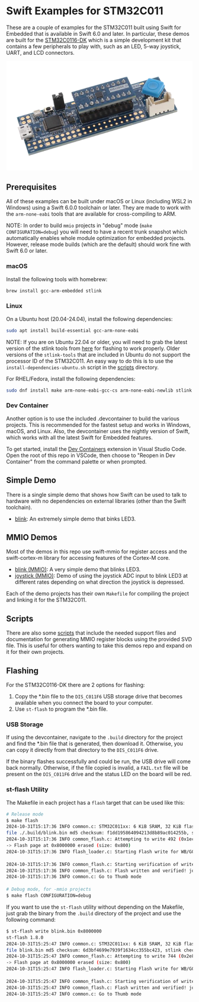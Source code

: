 # Swift Examples for STM32C011

These are a couple of examples for the STM32C011 built using Swift for Embedded that is available in Swift 6.0 and later.
In particular, these demos are built for the [STM32C0116-DK](https://www.st.com/en/evaluation-tools/stm32c0116-dk.html) which is a simple development kit that contains a few peripherals to play with, such as an LED, 5-way joystick, UART, and LCD connectors.

![Illustration of the STM32C0116-DK](images/STM32C0116-DK.png "STM32C0116-DK")

## Prerequisites

All of these examples can be built under macOS or Linux (including WSL2 in Windows) using a Swift 6.0.0 toolchain or later.
They are made to work with the `arm-none-eabi` tools that are available for cross-compiling to ARM.

NOTE: In order to build `mmio` projects in "debug" mode (`make CONFIGURATION=debug`) you will need to have
a recent trunk snapshot which automatically enables whole module optimization for embedded projects.
However, release mode builds (which are the default) should work fine with Swift 6.0 or later.

### macOS

Install the following tools with homebrew:

```bash
brew install gcc-arm-embedded stlink
```

### Linux

On a Ubuntu host (20.04-24.04), install the following dependencies:

```bash
sudo apt install build-essential gcc-arm-none-eabi
```

NOTE: If you are on Ubuntu 22.04 or older, you will need to grab the latest version of the stlink
tools from [here](https://github.com/stlink-org/stlink/releases) for flashing to work properly.
Older versions of the `stlink-tools` that are included in Ubuntu do not support the processor ID of
the STM32C011. An easy way to do this is to use the `install-dependencies-ubuntu.sh` script in the
[scripts](./scripts) directory.

For RHEL/Fedora, install the following dependencies:

```bash
sudo dnf install make arm-none-eabi-gcc-cs arm-none-eabi-newlib stlink
```

### Dev Container

Another option is to use the included .devcontainer to build the various projects. This is recommended
for the fastest setup and works in Windows, macOS, and Linux. Also, the devcontainer uses the nightly version of Swift, which works with all the latest Swift for Embedded features.

To get started, install the [Dev Containers](https://marketplace.visualstudio.com/items?itemName=ms-vscode-remote.remote-containers)
extension in Visual Studio Code. Open the root of this repo in VSCode, then choose to "Reopen in Dev Container"
from the command palette or when prompted.

## Simple Demo

There is a single simple demo that shows how Swift can be used to talk to hardware with no
dependencies on external libraries (other than the Swift toolchain).

- [blink](./blink): An extremely simple demo that binks LED3.

## MMIO Demos

Most of the demos in this repo use swift-mmio for register access and the swift-cortex-m library for
accessing features of the Cortex-M core.

- [blink (MMIO)](./mmio/blink): A very simple demo that blinks LED3.
- [joystick (MMIO)](./mmio/joystick): Demo of using the joystick ADC input to blink LED3 at different rates depending on what direction the joystick is depressed.

Each of the demo projects has their own `Makefile` for compiling the project and linking it for the STM32C011.

## Scripts

There are also some [scripts](./scripts) that include the needed support files and documentation for generating MMIO register blocks using the provided SVD file. This is useful for others wanting to take this demos repo and expand on it for their own projects.

## Flashing

For the STM32C0116-DK there are 2 options for flashing:

 1. Copy the *.bin file to the `DIS_C011F6` USB storage drive that becomes available when you connect the board to your computer.
 2. Use `st-flash` to program the *.bin file.

### USB Storage

If using the devcontainer, navigate to the `.build` directory for the project and find the *.bin file that is generated, then download it. Otherwise, you can copy it directly from that directory to the `DIS_C011F6` drive.

If the binary flashes successfully and could be run, the USB drive will come back normally. Otherwise, if the file copied is invalid, a `FAIL.txt` file will be present on the `DIS_C011F6` drive and the status LED on the board will be red.

### st-flash Utility

The Makefile in each project has a `flash` target that can be used like this:

```bash
# Release mode
$ make flash
2024-10-31T15:17:36 INFO common.c: STM32C011xx: 6 KiB SRAM, 32 KiB flash in at least 2 KiB pages.
file ./.build/blink.bin md5 checksum: f1dd195864094213d8b89ac014255b, stlink checksum: 0x00007728
2024-10-31T15:17:36 INFO common_flash.c: Attempting to write 492 (0x1ec) bytes to stm32 address: 134217728 (0x8000000)
-> Flash page at 0x8000000 erased (size: 0x800)
2024-10-31T15:17:36 INFO flash_loader.c: Starting Flash write for WB/G0/G4/L5/U5/H5/C0

2024-10-31T15:17:36 INFO common_flash.c: Starting verification of write complete
2024-10-31T15:17:36 INFO common_flash.c: Flash written and verified! jolly good!
2024-10-31T15:17:36 INFO common.c: Go to Thumb mode

# Debug mode, for -mmio projects
$ make flash CONFIGURATION=debug
```

If you want to use the `st-flash` utility without depending on the Makefile, just grab the binary from the `.build` directory of the project and use the following command:

```bash
$ st-flash write blink.bin 0x8000000
st-flash 1.8.0
2024-10-31T15:25:47 INFO common.c: STM32C011xx: 6 KiB SRAM, 32 KiB flash in at least 2 KiB pages.
file blink.bin md5 checksum: 6d3bf4699e7939f1634cc355bc423, stlink checksum: 0x0000d9bb
2024-10-31T15:25:47 INFO common_flash.c: Attempting to write 744 (0x2e8) bytes to stm32 address: 134217728 (0x8000000)
-> Flash page at 0x8000000 erased (size: 0x800)
2024-10-31T15:25:47 INFO flash_loader.c: Starting Flash write for WB/G0/G4/L5/U5/H5/C0

2024-10-31T15:25:47 INFO common_flash.c: Starting verification of write complete
2024-10-31T15:25:47 INFO common_flash.c: Flash written and verified! jolly good!
2024-10-31T15:25:47 INFO common.c: Go to Thumb mode
```
